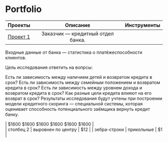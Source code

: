 # Portfolio
| Проекты                                      | Описание                                            |Инструменты                                                         |
| ----------------------                       |:------------------------------:                    | -----:                                                        |
|[Проект 1](https://colab.research.google.com/drive/1Qa4ktiroMPmv0Wv7ZRkH5yuN9Vcm7h7m?usp=sharing)            | Заказчик — кредитный отдел банка.

Входные данные от банка — статистика о платёжеспособности клиентов.

Цель исследования ответить на вопрсы:

Есть ли зависимость между наличием детей и возвратом кредита в срок?
Есть ли зависимость между семейным положением и возвратом кредита в срок?
Есть ли зависимость между уровнем дохода и возвратом кредита в срок?
Как разные цели кредита влияют на его возврат в срок?
Результаты исследования будут учтены при построении модели кредитного скоринга — специальной системы, которая оценивает способность потенциального заёмщика вернуть кредит банку.

   | $1600 $1600 $1600 $1600 $1600 $1600                           |  
| столбец 2                                    | выровнен по центру                                 |   $12                                                         |
| зебра-строки                                 | прикольные                                         |    $1                                                         |
